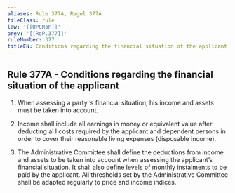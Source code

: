 ```yaml
---
aliases: Rule 377A, Regel 377A
fileClass: rule
law: '[[UPCRoP]]'
prev: '[[RoP.377]]'
ruleNumber: 377
titleEN: Conditions regarding the financial situation of the applicant
---
```


## Rule 377A - Conditions regarding the financial situation of the applicant

1. When assessing a party ’s financial situation, his income and assets must be taken into account.  

2. Income shall include all earnings in money or equivalent value after deducting al l costs required by the applicant and dependent persons in order to cover their reasonable living expenses (disposable income).  

3. The Administrative Committee shall define the deductions from income and assets to be taken into account when assessing the applicant’s financial situation. It shall also define levels of monthly instalments to be paid by the applicant. All thresholds set by the Administrative Committee shall be adapted regularly to price and income indices.